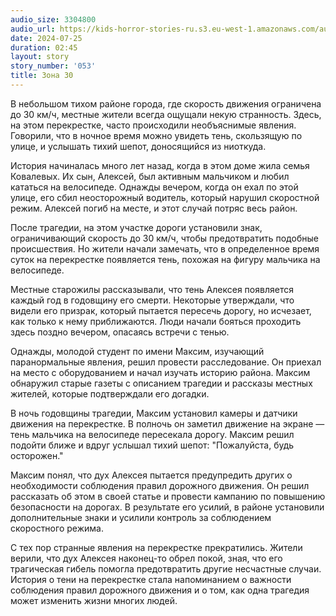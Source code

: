 ```yaml
---
audio_size: 3304800
audio_url: https://kids-horror-stories-ru.s3.eu-west-1.amazonaws.com/audio/053-30-zone.mp3
date: 2024-07-25
duration: 02:45
layout: story
story_number: '053'
title: Зона 30
---
```


В небольшом тихом районе города, где скорость движения ограничена до 30 км/ч, местные жители всегда ощущали некую странность. Здесь, на этом перекрестке, часто происходили необъяснимые явления. Говорили, что в ночное время можно увидеть тень, скользящую по улице, и услышать тихий шепот, доносящийся из ниоткуда.

История начиналась много лет назад, когда в этом доме жила семья Ковалевых. Их сын, Алексей, был активным мальчиком и любил кататься на велосипеде. Однажды вечером, когда он ехал по этой улице, его сбил неосторожный водитель, который нарушил скоростной режим. Алексей погиб на месте, и этот случай потряс весь район.

После трагедии, на этом участке дороги установили знак, ограничивающий скорость до 30 км/ч, чтобы предотвратить подобные происшествия. Но жители начали замечать, что в определенное время суток на перекрестке появляется тень, похожая на фигуру мальчика на велосипеде.

Местные старожилы рассказывали, что тень Алексея появляется каждый год в годовщину его смерти. Некоторые утверждали, что видели его призрак, который пытается пересечь дорогу, но исчезает, как только к нему приближаются. Люди начали бояться проходить здесь поздно вечером, опасаясь встречи с тенью.

Однажды, молодой студент по имени Максим, изучающий паранормальные явления, решил провести расследование. Он приехал на место с оборудованием и начал изучать историю района. Максим обнаружил старые газеты с описанием трагедии и рассказы местных жителей, которые подтверждали его догадки.

В ночь годовщины трагедии, Максим установил камеры и датчики движения на перекрестке. В полночь он заметил движение на экране — тень мальчика на велосипеде пересекала дорогу. Максим решил подойти ближе и вдруг услышал тихий шепот: "Пожалуйста, будь осторожен."

Максим понял, что дух Алексея пытается предупредить других о необходимости соблюдения правил дорожного движения. Он решил рассказать об этом в своей статье и провести кампанию по повышению безопасности на дорогах. В результате его усилий, в районе установили дополнительные знаки и усилили контроль за соблюдением скоростного режима.

С тех пор странные явления на перекрестке прекратились. Жители верили, что дух Алексея наконец-то обрел покой, зная, что его трагическая гибель помогла предотвратить другие несчастные случаи. История о тени на перекрестке стала напоминанием о важности соблюдения правил дорожного движения и о том, как одна трагедия может изменить жизни многих людей.